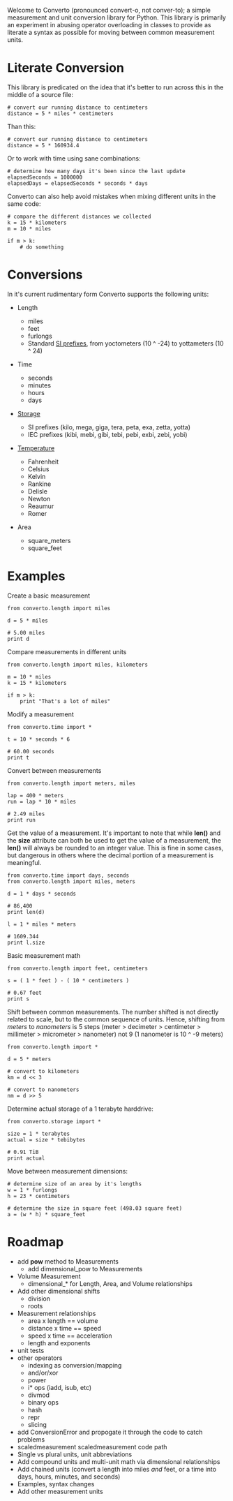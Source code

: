 Welcome to Converto (pronounced convert-o, not conver-to); a simple measurement and 
unit conversion library for Python. This library is primarily an experiment in abusing
operator overloading in classes to provide as literate a syntax as possible for moving
between common measurement units. 

Literate Conversion
===================

This library is predicated on the idea that it's better to run across this in the middle
of a source file:

	# convert our running distance to centimeters
	distance = 5 * miles * centimeters

Than this:
	
	# convert our running distance to centimeters
	distance = 5 * 160934.4

Or to work with time using sane combinations:
	
	# determine how many days it's been since the last update
	elapsedSeconds = 1000000
	elapsedDays = elapsedSeconds * seconds * days
	
Converto can also help avoid mistakes when mixing different units in the same code:
	
	# compare the different distances we collected
	k = 15 * kilometers
	m = 10 * miles
	
	if m > k:
		# do something
	
Conversions
===========

In it's current rudimentary form Converto supports the following units:

*	Length
	-	miles
	-	feet
	-	furlongs
	-	Standard [SI prefixes](http://en.wikipedia.org/wiki/Metre#SI_prefixed_forms_of_metre "SI Prefixes"), from yoctometers (10 ^ -24) to yottameters (10 ^ 24)

*	Time
	-	seconds
	-	minutes
	-	hours
	-	days

*	[Storage](http://en.wikipedia.org/wiki/Byte#Unit_symbol_or_abbreviation "Byte Multiples")
	-	SI prefixes (kilo, mega, giga, tera, peta, exa, zetta, yotta)
	-	IEC prefixes (kibi, mebi, gibi, tebi, pebi, exbi, zebi, yobi)
	
*	[Temperature](http://en.wikipedia.org/wiki/Temperature "Temperature")
	-	Fahrenheit
	-	Celsius
	-	Kelvin
	-	Rankine
	-	Delisle
	-	Newton
	-	Reaumur
	-	Romer
	
*	Area
	-	square_meters
	-	square_feet
	
Examples
========

Create a basic measurement
	
	from converto.length import miles
	
	d = 5 * miles
	
	# 5.00 miles
	print d

Compare measurements in different units
	
	from converto.length import miles, kilometers
	
	m = 10 * miles
	k = 15 * kilometers
	
	if m > k:
		print "That's a lot of miles"
	
Modify a measurement
	
	from converto.time import *
	
	t = 10 * seconds * 6
	
	# 60.00 seconds
	print t

Convert between measurements
	
	from converto.length import meters, miles
	
	lap = 400 * meters
	run = lap * 10 * miles
	
	# 2.49 miles
	print run

Get the value of a measurement. It's important to note that while __len()__ and the __size__ attribute can both be
used to get the value of a measurement, the __len()__ will always be rounded to an integer value. This is fine in
some cases, but dangerous in others where the decimal portion of a measurement is meaningful.
	
	from converto.time import days, seconds
	from converto.length import miles, meters
	
	d = 1 * days * seconds
	
	# 86,400
	print len(d)
	
	l = 1 * miles * meters
	
	# 1609.344
	print l.size
	
Basic measurement math
	
	from converto.length import feet, centimeters
	
	s = ( 1 * feet ) - ( 10 * centimeters )
	
	# 0.67 feet
	print s
	
Shift between common measurements. The number shifted is not directly related to scale, but to the common sequence
of units. Hence, shifting from _meters_ to _nanometers_ is 5 steps (meter > decimeter > centimeter > millimeter >
micrometer > nanometer) not 9 (1 nanometer is 10 ^ -9 meters)
	
	from converto.length import *
	
	d = 5 * meters
	
	# convert to kilometers
	km = d << 3
	
	# convert to nanometers
	nm = d >> 5
	
Determine actual storage of a 1 terabyte harddrive:
	
	from converto.storage import *
	
	size = 1 * terabytes
	actual = size * tebibytes
	
	# 0.91 TiB
	print actual
	
Move between measurement dimensions:
	
	# determine size of an area by it's lengths
	w = 1 * furlongs
	h = 23 * centimeters
	
	# determine the size in square feet (498.03 square feet)
	a = (w * h) * square_feet
	
Roadmap
=======

*	add __pow__ method to Measurements
	*	add dimensional_pow to Measurements
*	Volume Measurement
	* dimensional_* for Length, Area, and Volume relationships
*	Add other dimensional shifts
	*	division
	*	roots
*	Measurement relationships
	* 	area x length == volume
	*	distance x time == speed
	*	speed x time == acceleration
	*	length and exponents
*	unit tests
*	other operators
	*	indexing as conversion/mapping
	*	and/or/xor
	*	power
	*	i* ops (iadd, isub, etc)
	*	divmod
	*	binary ops
	*	hash
	*	repr
	*	slicing
*	add ConversionError and propogate it through the code to catch problems
*	scaledmeasurement <op> scaledmeasurement code path
*	Single vs plural units, unit abbreviations
*	Add compound units and multi-unit math via dimensional relationships
*	Add chained units (convert a length into miles _and_ feet, or a time into days, hours, minutes, and seconds)
*	Examples, syntax changes
*	Add other measurement units
